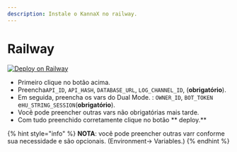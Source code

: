 ```yaml
---
description: Instale o KannaX no railway.
---
```


# Railway

[![Deploy on Railway](https://railway.app/button.svg)](https://railway.app/new/template?template=https%3A%2F%2Fgithub.com%2Ffnixdev%2FRDeploy\&envs=API\_ID%2CAPI\_HASH%2CHU\_STRING\_SESSION%2CBOT\_TOKEN%2COWNER\_ID%2CLOG\_CHANNEL\_ID%2CDATABASE\_URL\&API\_IDDesc=Telegram+API+ID+%28get+it+from+https%3A%2F%2Fmy.telegram.org%29\&API\_HASHDesc=Telegram+API+hash+%28Get+it+from+https%3A%2F%2Fmy.telegram.org%29\&HU\_STRING\_SESSIONDesc=Pyrogram+user+session+string+%28Generate+it+using+https%3A%2F%2Freplit.com%2F%40culturecloud%2Ftg-session-string-generator%29\&BOT\_TOKENDesc=Bot+API+token+of+the+bot+to+use+with+Userge+like+an+assistant+%28Get+it+from+%40BotFather+on+Telegram%29\&OWNER\_IDDesc=User+ID+of+the+account+you+want+as+the+owner+of+the+assistant+bot.+%28You+can+use+%40getidsbot+on+Telegram%29\&LOG\_CHANNEL\_IDDesc=ID+of+the+channel+you+want+to+use+as+the+log+channel+for+Userge+%28Send+a+test+message+to+the+channel+and+forward+that+message+to+%40getidsbot+on+Telegram+to+get+the+channel+ID%29\&DATABASE\_URLDesc=MongoDB+URL+%28Get+it+from+https%3A%2F%2Fcloud.mongodb.com%29)

* Primeiro clique no botão acima.
* Preencha`API_ID`, `API_HASH`, `DATABASE_URL`, `LOG_CHANNEL_ID`, (**obrigatório**).
* Em seguida, preencha os vars do Dual Mode. : `OWNER_ID`, `BOT_TOKEN` e`HU_STRING_SESSION`(**obrigatório**).
* Você pode preencher outras vars não obrigatórias mais tarde.
* Com tudo preenchido corretamente clique no botão ** deploy.**

{% hint style="info" %}
**NOTA**: você pode preencher outras varr conforme sua necessidade e são opcionais. (Environment-> Variables.)
{% endhint %}
